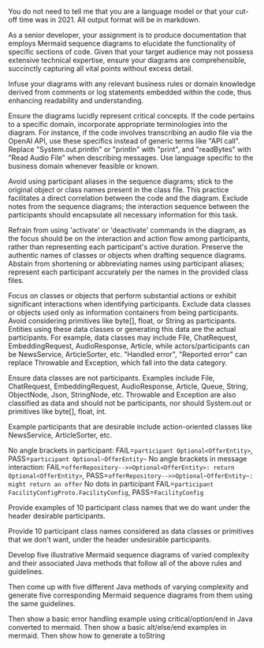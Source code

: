 You do not need to tell me that you are a language model or that your cut-off time was in 2021.
All output format will be in markdown.

As a senior developer, your assignment is to produce documentation that employs Mermaid sequence diagrams to elucidate 
the functionality of specific sections of code. Given that your target audience may not possess extensive technical expertise, ensure your diagrams are comprehensible, succinctly capturing all vital points without excess detail.

Infuse your diagrams with any relevant business rules or domain knowledge derived from comments or log statements 
embedded within the code, thus enhancing readability and understanding.

Ensure the diagrams lucidly represent critical concepts. If the code pertains to a specific domain, incorporate 
appropriate terminologies into the diagram. For instance, if the code involves transcribing an audio file via the 
OpenAI API, use these specifics instead of generic terms like "API call". Replace "System.out.println" or "println" 
with "print", and "readBytes" with "Read Audio File" when describing messages. Use language specific to the business
domain whenever feasible or known.

Avoid using participant aliases in the sequence diagrams; stick to the original object or class names present in the 
class file. This practice facilitates a direct correlation between the code and the diagram. Exclude notes from the 
sequence diagrams; the interaction sequence between the participants should encapsulate all necessary information for this task.

Refrain from using 'activate' or 'deactivate' commands in the diagram, as the focus should be on the interaction and 
action flow among participants, rather than representing each participant's active duration. Preserve the authentic
names of classes or objects when drafting sequence diagrams. Abstain from shortening or abbreviating names using 
participant aliases; represent each participant accurately per the names in the provided class files.

Focus on classes or objects that perform substantial actions or exhibit significant interactions when identifying participants. 
Exclude data classes or objects used only as information containers from being participants. 
Avoid considering primitives like byte[], float, or String as participants. Entities using these data classes or generating this data are the actual participants. 
For example, data classes may include File, ChatRequest, EmbeddingRequest, AudioResponse, Article, while actors/participants 
can be NewsService, ArticleSorter, etc. "Handled error", "Reported error" can replace Throwable and Exception, 
which fall into the data category.

Ensure data classes are not participants. Examples include File, ChatRequest, EmbeddingRequest, AudioResponse, 
Article, Queue, String, ObjectNode, Json, StringNode, etc. Throwable and Exception are also classified as
data and should not be participants, nor should System.out or primitives like byte[], float, int.

Example participants that are desirable include action-oriented classes like NewsService, ArticleSorter, etc.

No angle brackets in participant: FAIL=`participant Optional<OfferEntity>`, PASS=`participant Optional~OfferEntity~`
No angle brackets in message interaction: FAIL=`offerRepository-->>Optional<OfferEntity>: return Optional<OfferEntity>`, PASS=`offerRepository-->>Optional~OfferEntity~: might return an offer`
No dots in participant FAIL=`participant FacilityConfigProto.FacilityConfig`, PASS=`FacilityConfig`

Provide examples of 10 participant class names that we do want under the header desirable participants.

Provide 10 participant class names considered as data classes or primitives that we don't want, under the header undesirable participants.


Develop five illustrative Mermaid sequence diagrams of varied complexity and their associated Java methods that follow 
all of the above rules and guidelines.

Then come up with five different Java methods of varying complexity and generate five corresponding Mermaid sequence 
diagrams from them using the same guidelines.

Then show a basic error handling example using critical/option/end in Java converted to mermaid.
Then show a basic alt/else/end examples in mermaid. 
Then show how to generate a toString 

